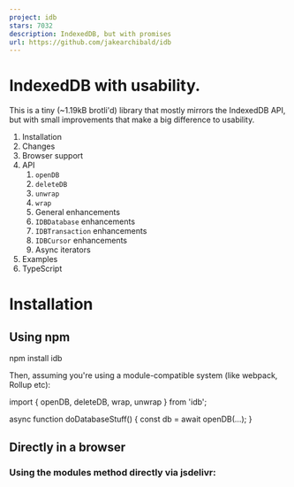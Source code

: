 ```yaml
---
project: idb
stars: 7032
description: IndexedDB, but with promises
url: https://github.com/jakearchibald/idb
---
```


IndexedDB with usability.
=========================

This is a tiny (~1.19kB brotli'd) library that mostly mirrors the IndexedDB API, but with small improvements that make a big difference to usability.

1.  Installation
2.  Changes
3.  Browser support
4.  API
    1.  `openDB`
    2.  `deleteDB`
    3.  `unwrap`
    4.  `wrap`
    5.  General enhancements
    6.  `IDBDatabase` enhancements
    7.  `IDBTransaction` enhancements
    8.  `IDBCursor` enhancements
    9.  Async iterators
5.  Examples
6.  TypeScript

Installation
============

Using npm
---------

npm install idb

Then, assuming you're using a module-compatible system (like webpack, Rollup etc):

import { openDB, deleteDB, wrap, unwrap } from 'idb';

async function doDatabaseStuff() {
  const db \= await openDB(…);
}

Directly in a browser
---------------------

### Using the modules method directly via jsdelivr:

<script type\="module"\>
  import { openDB, deleteDB, wrap, unwrap } from 'https://cdn.jsdelivr.net/npm/idb@8/+esm';

  async function doDatabaseStuff() {
    const db \= await openDB(…);
  }
</script\>

### Using external script reference

<script src\="https://cdn.jsdelivr.net/npm/idb@8/build/umd.js"\></script\>
<script\>
  async function doDatabaseStuff() {
    const db \= await idb.openDB(…);
  }
</script\>

A global, `idb`, will be created, containing all exports of the module version.

Changes
=======

See details of (potentially) breaking changes.

Browser support
===============

This library targets modern browsers, as in Chrome, Firefox, Safari, and other browsers that use those engines, such as Edge. IE is not supported.

API
===

`openDB`
--------

This method opens a database, and returns a promise for an enhanced `IDBDatabase`.

const db \= await openDB(name, version, {
  upgrade(db, oldVersion, newVersion, transaction, event) {
    // …
  },
  blocked(currentVersion, blockedVersion, event) {
    // …
  },
  blocking(currentVersion, blockedVersion, event) {
    // …
  },
  terminated() {
    // …
  },
});

-   `name`: Name of the database.
-   `version` (optional): Schema version, or `undefined` to open the current version.
-   `upgrade` (optional): Called if this version of the database has never been opened before. Use it to specify the schema for the database. This is similar to the `upgradeneeded` event in plain IndexedDB.
    -   `db`: An enhanced `IDBDatabase`.
    -   `oldVersion`: Last version of the database opened by the user.
    -   `newVersion`: Whatever new version you provided.
    -   `transaction`: An enhanced transaction for this upgrade. This is useful if you need to get data from other stores as part of a migration.
    -   `event`: The event object for the associated `upgradeneeded` event.
-   `blocked` (optional): Called if there are older versions of the database open on the origin, so this version cannot open. This is similar to the `blocked` event in plain IndexedDB.
    -   `currentVersion`: Version of the database that's blocking this one.
    -   `blockedVersion`: The version of the database being blocked (whatever version you provided to `openDB`).
    -   `event`: The event object for the associated `blocked` event.
-   `blocking` (optional): Called if this connection is blocking a future version of the database from opening. This is similar to the `versionchange` event in plain IndexedDB.
    -   `currentVersion`: Version of the open database (whatever version you provided to `openDB`).
    -   `blockedVersion`: The version of the database that's being blocked.
    -   `event`: The event object for the associated `versionchange` event.
-   `terminated` (optional): Called if the browser abnormally terminates the connection, but not on regular closures like calling `db.close()`. This is similar to the `close` event in plain IndexedDB.

`deleteDB`
----------

Deletes a database.

await deleteDB(name, {
  blocked() {
    // …
  },
});

-   `name`: Name of the database.
-   `blocked` (optional): Called if the database already exists and there are open connections that don’t close in response to a versionchange event, the request will be blocked until they all close.
    -   `currentVersion`: Version of the database that's blocking the delete operation.
    -   `event`: The event object for the associated 'versionchange' event.

`unwrap`
--------

Takes an enhanced IndexedDB object and returns the plain unmodified one.

const unwrapped \= unwrap(wrapped);

This is useful if, for some reason, you want to drop back into plain IndexedDB. Promises will also be converted back into `IDBRequest` objects.

`wrap`
------

Takes an IDB object and returns a version enhanced by this library.

const wrapped \= wrap(unwrapped);

This is useful if some third party code gives you an `IDBDatabase` object and you want it to have the features of this library.

General enhancements
--------------------

Once you've opened the database the API is the same as IndexedDB, except for a few changes to make things easier.

Firstly, any method that usually returns an `IDBRequest` object will now return a promise for the result.

const store \= db.transaction(storeName).objectStore(storeName);
const value \= await store.get(key);

### Promises & throwing

The library turns all `IDBRequest` objects into promises, but it doesn't know in advance which methods may return promises.

As a result, methods such as `store.put` may throw instead of returning a promise.

If you're using async functions, there's no observable difference.

### Transaction lifetime

TL;DR: **Do not `await` other things between the start and end of your transaction**, otherwise the transaction will close before you're done.

An IDB transaction auto-closes if it doesn't have anything left do once microtasks have been processed. As a result, this works fine:

const tx \= db.transaction('keyval', 'readwrite');
const store \= tx.objectStore('keyval');
const val \= (await store.get('counter')) || 0;
await store.put(val + 1, 'counter');
await tx.done;

But this doesn't:

const tx \= db.transaction('keyval', 'readwrite');
const store \= tx.objectStore('keyval');
const val \= (await store.get('counter')) || 0;
// This is where things go wrong:
const newVal \= await fetch('/increment?val=' + val);
// And this throws an error:
await store.put(newVal, 'counter');
await tx.done;

In this case, the transaction closes while the browser is fetching, so `store.put` fails.

`IDBDatabase` enhancements
--------------------------

### Shortcuts to get/set from an object store

It's common to create a transaction for a single action, so helper methods are included for this:

// Get a value from a store:
const value \= await db.get(storeName, key);
// Set a value in a store:
await db.put(storeName, value, key);

The shortcuts are: `get`, `getKey`, `getAll`, `getAllKeys`, `count`, `put`, `add`, `delete`, and `clear`. Each method takes a `storeName` argument, the name of the object store, and the rest of the arguments are the same as the equivalent `IDBObjectStore` method.

### Shortcuts to get from an index

The shortcuts are: `getFromIndex`, `getKeyFromIndex`, `getAllFromIndex`, `getAllKeysFromIndex`, and `countFromIndex`.

// Get a value from an index:
const value \= await db.getFromIndex(storeName, indexName, key);

Each method takes `storeName` and `indexName` arguments, followed by the rest of the arguments from the equivalent `IDBIndex` method.

`IDBTransaction` enhancements
-----------------------------

### `tx.store`

If a transaction involves a single store, the `store` property will reference that store.

const tx \= db.transaction('whatever');
const store \= tx.store;

If a transaction involves multiple stores, `tx.store` is undefined, you need to use `tx.objectStore(storeName)` to get the stores.

### `tx.done`

Transactions have a `.done` promise which resolves when the transaction completes successfully, and otherwise rejects with the transaction error.

const tx \= db.transaction(storeName, 'readwrite');
await Promise.all(\[
  tx.store.put('bar', 'foo'),
  tx.store.put('world', 'hello'),
  tx.done,
\]);

If you're writing to the database, `tx.done` is the signal that everything was successfully committed to the database. However, it's still beneficial to await the individual operations, as you'll see the error that caused the transaction to fail.

`IDBCursor` enhancements
------------------------

Cursor advance methods (`advance`, `continue`, `continuePrimaryKey`) return a promise for the cursor, or null if there are no further values to provide.

let cursor \= await db.transaction(storeName).store.openCursor();

while (cursor) {
  console.log(cursor.key, cursor.value);
  cursor \= await cursor.continue();
}

Async iterators
---------------

You can iterate over stores, indexes, and cursors:

const tx \= db.transaction(storeName);

for await (const cursor of tx.store) {
  // …
}

Each yielded object is an `IDBCursor`. You can optionally use the advance methods to skip items (within an async iterator they return void):

const tx \= db.transaction(storeName);

for await (const cursor of tx.store) {
  console.log(cursor.value);
  // Skip the next item
  cursor.advance(2);
}

If you don't manually advance the cursor, `cursor.continue()` is called for you.

Stores and indexes also have an `iterate` method which has the same signature as `openCursor`, but returns an async iterator:

const index \= db.transaction('books').store.index('author');

for await (const cursor of index.iterate('Douglas Adams')) {
  console.log(cursor.value);
}

Examples
========

Keyval store
------------

This is very similar to `localStorage`, but async. If this is _all_ you need, you may be interested in idb-keyval. You can always upgrade to this library later.

import { openDB } from 'idb';

const dbPromise \= openDB('keyval-store', 1, {
  upgrade(db) {
    db.createObjectStore('keyval');
  },
});

export async function get(key) {
  return (await dbPromise).get('keyval', key);
}
export async function set(key, val) {
  return (await dbPromise).put('keyval', val, key);
}
export async function del(key) {
  return (await dbPromise).delete('keyval', key);
}
export async function clear() {
  return (await dbPromise).clear('keyval');
}
export async function keys() {
  return (await dbPromise).getAllKeys('keyval');
}

Article store
-------------

import { openDB } from 'idb/with-async-ittr.js';

async function demo() {
  const db \= await openDB('Articles', 1, {
    upgrade(db) {
      // Create a store of objects
      const store \= db.createObjectStore('articles', {
        // The 'id' property of the object will be the key.
        keyPath: 'id',
        // If it isn't explicitly set, create a value by auto incrementing.
        autoIncrement: true,
      });
      // Create an index on the 'date' property of the objects.
      store.createIndex('date', 'date');
    },
  });

  // Add an article:
  await db.add('articles', {
    title: 'Article 1',
    date: new Date('2019-01-01'),
    body: '…',
  });

  // Add multiple articles in one transaction:
  {
    const tx \= db.transaction('articles', 'readwrite');
    await Promise.all(\[
      tx.store.add({
        title: 'Article 2',
        date: new Date('2019-01-01'),
        body: '…',
      }),
      tx.store.add({
        title: 'Article 3',
        date: new Date('2019-01-02'),
        body: '…',
      }),
      tx.done,
    \]);
  }

  // Get all the articles in date order:
  console.log(await db.getAllFromIndex('articles', 'date'));

  // Add 'And, happy new year!' to all articles on 2019-01-01:
  {
    const tx \= db.transaction('articles', 'readwrite');
    const index \= tx.store.index('date');

    for await (const cursor of index.iterate(new Date('2019-01-01'))) {
      const article \= { ...cursor.value };
      article.body += ' And, happy new year!';
      cursor.update(article);
    }

    await tx.done;
  }
}

TypeScript
==========

This library is fully typed, and you can improve things by providing types for your database:

import { openDB, DBSchema } from 'idb';

interface MyDB extends DBSchema {
  'favourite-number': {
    key: string;
    value: number;
  };
  products: {
    value: {
      name: string;
      price: number;
      productCode: string;
    };
    key: string;
    indexes: { 'by-price': number };
  };
}

async function demo() {
  const db \= await openDB<MyDB\>('my-db', 1, {
    upgrade(db) {
      db.createObjectStore('favourite-number');

      const productStore \= db.createObjectStore('products', {
        keyPath: 'productCode',
      });
      productStore.createIndex('by-price', 'price');
    },
  });

  // This works
  await db.put('favourite-number', 7, 'Jen');
  // This fails at compile time, as the 'favourite-number' store expects a number.
  await db.put('favourite-number', 'Twelve', 'Jake');
}

To define types for your database, extend `DBSchema` with an interface where the keys are the names of your object stores.

For each value, provide an object where `value` is the type of values within the store, and `key` is the type of keys within the store.

Optionally, `indexes` can contain a map of index names, to the type of key within that index.

Provide this interface when calling `openDB`, and from then on your database will be strongly typed. This also allows your IDE to autocomplete the names of stores and indexes.

Opting out of types
-------------------

If you call `openDB` without providing types, your database will use basic types. However, sometimes you'll need to interact with stores that aren't in your schema, perhaps during upgrades. In that case you can cast.

Let's say we were renaming the 'favourite-number' store to 'fave-nums':

import { openDB, DBSchema, IDBPDatabase } from 'idb';

interface MyDBV1 extends DBSchema {
  'favourite-number': { key: string; value: number };
}

interface MyDBV2 extends DBSchema {
  'fave-num': { key: string; value: number };
}

const db \= await openDB<MyDBV2\>('my-db', 2, {
  async upgrade(db, oldVersion) {
    // Cast a reference of the database to the old schema.
    const v1Db \= db as unknown as IDBPDatabase<MyDBV1\>;

    if (oldVersion < 1) {
      v1Db.createObjectStore('favourite-number');
    }
    if (oldVersion < 2) {
      const store \= v1Db.createObjectStore('favourite-number');
      store.name \= 'fave-num';
    }
  },
});

You can also cast to a typeless database by omitting the type, eg `db as IDBPDatabase`.

Note: Types like `IDBPDatabase` are used by TypeScript only. The implementation uses proxies under the hood.

Developing
==========

pnpm run dev

This will also perform type testing.

To test, navigate to `build/test/` in a browser. You'll need to set up a basic web server for this.
